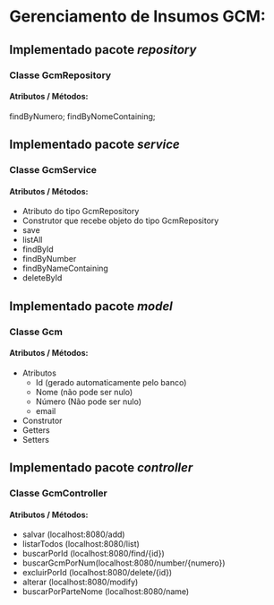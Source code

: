 # Gerenciamento de Insumos GCM:
## Implementado pacote *repository*
### Classe GcmRepository
#### Atributos / Métodos:
findByNumero;
findByNomeContaining;

## Implementado pacote *service*
### Classe GcmService
#### Atributos / Métodos:
* Atributo do tipo GcmRepository
* Construtor que recebe objeto do tipo GcmRepository 
* save
* listAll
* findById
* findByNumber
* findByNameContaining
* deleteById

## Implementado pacote *model*
### Classe Gcm
#### Atributos / Métodos:
* Atributos
  - Id (gerado automaticamente pelo banco)
  - Nome (não pode ser nulo)
  - Número (Não pode ser nulo)
  - email
* Construtor
* Getters
* Setters

## Implementado pacote *controller*
### Classe GcmController
#### Atributos / Métodos:
* salvar (localhost:8080/add)
* listarTodos (localhost:8080/list)
* buscarPorId (localhost:8080/find/{id})
* buscarGcmPorNum(localhost:8080/number/{numero})
* excluirPorId (localhost:8080/delete/{id})
* alterar (localhost:8080/modify)
* buscarPorParteNome (localhost:8080/name)
